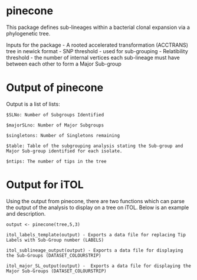 # pinecone

This package defines sub-lineages within a bacterial clonal expansion via a phylogenetic tree.

Inputs for the package 
	- A rooted accelerated transformation (ACCTRANS) tree in newick format
	- SNP threshold - used for sub-grouping
	- Relatibility threshold - the number of internal vertices each sub-lineage must have between each other to form a Major Sub-group


# Output of pinecone
Output is a list of lists:

	$SLNo: Number of Subgroups Identified

	$majorSLno: Number of Major Subgroups

	$singletons: Number of Singletons remaining

	$table: Table of the subgrouping analysis stating the Sub-group and Major Sub-group identified for each isolate.

	$ntips: The number of tips in the tree

# Output for iTOL
Using the output from pinecone, there are two functions which can parse the output of the analysis to display on a tree on iTOL. Below is an example and description.

	output <- pinecone(tree,5,3)

	itol_labels_template(output) - Exports a data file for replacing Tip Labels with Sub-Group number (LABELS)
	
	itol_sublineage_output(output) - Exports a data file for displaying the Sub-Groups (DATASET_COLOURSTRIP)

	itol_major_SL_output(output) -  Exports a data file for displaying the Major Sub-Groups (DATASET_COLOURSTRIP)

	